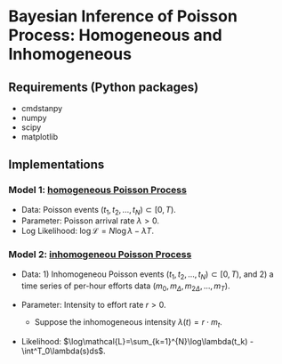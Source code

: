 # Bayesian Inference of Poisson Process: Homogeneous and Inhomogeneous

## Requirements (Python packages)

- cmdstanpy
- numpy
- scipy
- matplotlib

## Implementations

### Model 1: [homogeneous Poisson Process](./test_stan/test_nhpp.ipynb)

- Data: Poisson events $(t_1, t_2, ..., t_N)\subset[0, T)$.
- Parameter: Poisson arrival rate $\lambda > 0$.
- Log Likelihood: $\log\mathcal{L}=N\log\lambda-\lambda T$.

### Model 2: [inhomogeneou Poisson Process](./test_stan/test_nhpp.ipynb)

- Data: 1) Inhomogeneou Poisson events $(t_1, t_2, ..., t_N)\subset[0, T)$, and 2) a time series of per-hour efforts data $(m_0, m_{\Delta}, m_{2\Delta}, ..., m_T)$.
- Parameter: Intensity to effort rate $r>0$.

  - Suppose the inhomogeneous intensity $\lambda(t) = r\cdot m_t$.
- Likelihood: $\log\mathcal{L}=\sum_{k=1}^{N}\log\lambda(t_k) - \int^T_0\lambda(s)ds$.

